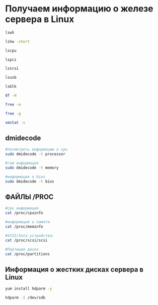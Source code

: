 # Получаем информацию о железе сервера в Linux

```bash
lswh

lshw -short

lscpu

lspci

lsscsi

lsusb

lsblk

df -H

free -m

free -g

vmstat -s
```

## dmidecode

```bash
#посмотреть информацию о cpu  
sudo dmidecode -t processor

#ram информация  
sudo dmidecode -t memory  

#информация о bios  
sudo dmidecode -t bios
```

## ФАЙЛЫ /PROC

```bash
#cpu информация  
cat /proc/cpuinfo  

#информация о памяти  
cat /proc/meminfo  

#SCSI/Sata устройства:  
cat /proc/scsi/scsi  

#Партиции диска
cat /proc/partitions
```

## Информация о жестких дисках сервера в Linux

```bash
yum install hdparm -y

hdparm -I /dev/sdb
```
